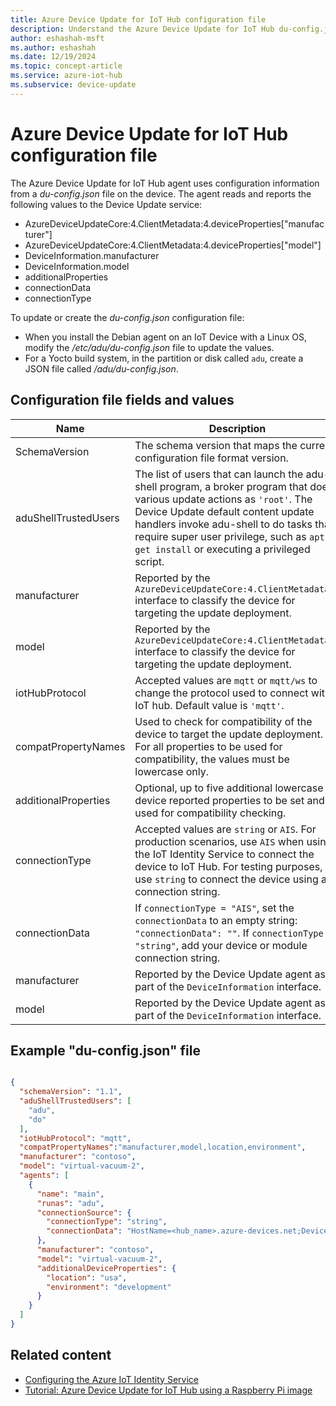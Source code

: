 ```yaml
---
title: Azure Device Update for IoT Hub configuration file
description: Understand the Azure Device Update for IoT Hub du-config.json configuration file.
author: eshashah-msft
ms.author: eshashah
ms.date: 12/19/2024
ms.topic: concept-article
ms.service: azure-iot-hub
ms.subservice: device-update
---
```


# Azure Device Update for IoT Hub configuration file

The Azure Device Update for IoT Hub agent uses configuration information from a *du-config.json* file on the device. The agent reads and reports the following values to the Device Update service:

* AzureDeviceUpdateCore:4.ClientMetadata:4.deviceProperties["manufacturer"]
* AzureDeviceUpdateCore:4.ClientMetadata:4.deviceProperties["model"]
* DeviceInformation.manufacturer
* DeviceInformation.model
* additionalProperties
* connectionData
* connectionType

To update or create the *du-config.json* configuration file:

- When you install the Debian agent on an IoT Device with a Linux OS, modify the */etc/adu/du-config.json* file to update the values.
- For a Yocto build system, in the partition or disk called `adu`, create a JSON file called */adu/du-config.json*.

## Configuration file fields and values

| Name |Description |
|-----------|--------------------|
| SchemaVersion | The schema version that maps the current configuration file format version. |
| aduShellTrustedUsers | The list of users that can launch the adu-shell program, a broker program that does various update actions as `'root'`. The Device Update default content update handlers invoke adu-shell to do tasks that require super user privilege, such as `apt-get install` or executing a privileged script. |
| manufacturer | Reported by the `AzureDeviceUpdateCore:4.ClientMetadata:4` interface to classify the device for targeting the update deployment. |
| model | Reported by the `AzureDeviceUpdateCore:4.ClientMetadata:4` interface to classify the device for targeting the update deployment. |
| iotHubProtocol| Accepted values are `mqtt` or `mqtt/ws` to change the protocol used to connect with IoT hub. Default value is `'mqtt'`. |
| compatPropertyNames | Used to check for compatibility of the device to target the update deployment. For all properties to be used for compatibility, the values must be lowercase only. |
| additionalProperties | Optional, up to five additional lowercase device reported properties to be set and used for compatibility checking. |
| connectionType | Accepted values are `string` or `AIS`. For production scenarios, use `AIS` when using the IoT Identity Service to connect the device to IoT Hub. For testing purposes, use `string` to connect the device using a connection string. |
| connectionData  | If `connectionType = "AIS"`, set the `connectionData` to an empty string: `"connectionData": ""`. If `connectionType = "string"`, add your device or module connection string. |
| manufacturer | Reported by the Device Update agent as part of the `DeviceInformation` interface. |
| model | Reported by the Device Update agent as part of the `DeviceInformation` interface. |

<a name="example-du-configjson-file-contents"></a>
## Example "du-config.json" file

```json

{
  "schemaVersion": "1.1",
  "aduShellTrustedUsers": [
    "adu",
    "do"
  ],
  "iotHubProtocol": "mqtt",
  "compatPropertyNames":"manufacturer,model,location,environment",
  "manufacturer": "contoso",
  "model": "virtual-vacuum-2",
  "agents": [
    {
      "name": "main",
      "runas": "adu",
      "connectionSource": {
        "connectionType": "string",
        "connectionData": "HostName=<hub_name>.azure-devices.net;DeviceId=<device_id>;SharedAccessKey=<device_key>"
      },
      "manufacturer": "contoso",
      "model": "virtual-vacuum-2",
      "additionalDeviceProperties": {
        "location": "usa",
        "environment": "development"
      }
    }
  ]
}
```

## Related content

- [Configuring the Azure IoT Identity Service](https://azure.github.io/iot-identity-service/configuration.html)
- [Tutorial: Azure Device Update for IoT Hub using a Raspberry Pi image](device-update-raspberry-pi.md)
